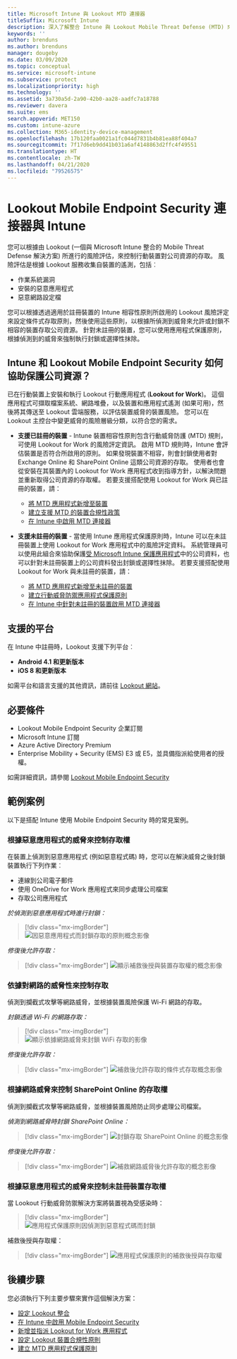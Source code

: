 ```yaml
---
title: Microsoft Intune 與 Lookout MTD 連接器
titleSuffix: Microsoft Intune
description: 深入了解整合 Intune 與 Lookout Mobile Threat Defense (MTD) 來控制行動裝置對公司資源的存取。
keywords: ''
author: brenduns
ms.author: brenduns
manager: dougeby
ms.date: 03/09/2020
ms.topic: conceptual
ms.service: microsoft-intune
ms.subservice: protect
ms.localizationpriority: high
ms.technology: ''
ms.assetid: 3a730a5d-2a90-42b0-aa28-aadfc7a18788
ms.reviewer: davera
ms.suite: ems
search.appverid: MET150
ms.custom: intune-azure
ms.collection: M365-identity-device-management
ms.openlocfilehash: 17b120faa0021a1fc044d7831b4b81ea88f404a7
ms.sourcegitcommit: 7f17d6eb9dd41b031a6af4148863d2ffc4f49551
ms.translationtype: HT
ms.contentlocale: zh-TW
ms.lasthandoff: 04/21/2020
ms.locfileid: "79526575"
---
```

# <a name="lookout-mobile-endpoint-security-connector-with-intune"></a>Lookout Mobile Endpoint Security 連接器與 Intune

您可以根據由 Lookout (一個與 Microsoft Intune 整合的 Mobile Threat Defense 解決方案) 所進行的風險評估，來控制行動裝置對公司資源的存取。 風險評估是根據 Lookout 服務收集自裝置的遙測，包括︰
- 作業系統漏洞
- 安裝的惡意應用程式
- 惡意網路設定檔

您可以根據透過適用於註冊裝置的 Intune 相容性原則所啟用的 Lookout 風險評定來設定條件式存取原則，然後使用這些原則，以根據所偵測到威脅來允許或封鎖不相容的裝置存取公司資源。 針對未註冊的裝置，您可以使用應用程式保護原則，根據偵測到的威脅來強制執行封鎖或選擇性抹除。

## <a name="how-do-intune-and-lookout-mobile-endpoint-security-help-protect-company-resources"></a>Intune 和 Lookout Mobile Endpoint Security 如何協助保護公司資源？

已在行動裝置上安裝和執行 Lookout 行動應用程式 (**Lookout for Work**)。 這個應用程式可擷取檔案系統、網路堆疊，以及裝置和應用程式遙測 (如果可用)，然後將其傳送至 Lookout 雲端服務，以評估裝置威脅的裝置風險。 您可以在 Lookout 主控台中變更威脅的風險層級分類，以符合您的需求。

- **支援已註冊的裝置** - Intune 裝置相容性原則包含行動威脅防護 (MTD) 規則，可使用 Lookout for Work 的風險評定資訊。 啟用 MTD 規則時，Intune 會評估裝置是否符合所啟用的原則。 如果發現裝置不相容，則會封鎖使用者對 Exchange Online 和 SharePoint Online 這類公司資源的存取。 使用者也會從安裝在其裝置內的 Lookout for Work 應用程式收到指導方針，以解決問題並重新取得公司資源的存取權。 若要支援搭配使用 Lookout for Work 與已註冊的裝置，請：
  - [將 MTD 應用程式新增至裝置](../protect/mtd-apps-ios-app-configuration-policy-add-assign.md)
  - [建立支援 MTD 的裝置合規性政策](../protect/mtd-device-compliance-policy-create.md)
  - [在 Intune 中啟用 MTD 連接器](../protect/mtd-connector-enable.md)

- **支援未註冊的裝置** - 當使用 Intune 應用程式保護原則時，Intune 可以在未註冊裝置上使用 Lookout for Work 應用程式中的風險評定資料。 系統管理員可以使用此組合來協助保護[受 Microsoft Intune 保護應用程式](../apps/apps-supported-intune-apps.md)中的公司資料，也可以針對未註冊裝置上的公司資料發出封鎖或選擇性抹除。 若要支援搭配使用 Lookout for Work 與未註冊的裝置，請：
  - [將 MTD 應用程式新增至未註冊的裝置](../protect/mtd-add-apps-unenrolled-devices.md)
  - [建立行動威脅防禦應用程式保護原則](../protect/mtd-app-protection-policy.md)
  - [在 Intune 中針對未註冊的裝置啟用 MTD 連接器](../protect/mtd-enable-unenrolled-devices.md)

## <a name="supported-platforms"></a>支援的平台

在 Intune 中註冊時，Lookout 支援下列平台︰

- **Android 4.1 和更新版本**  
- **iOS 8 和更新版本**  

如需平台和語言支援的其他資訊，請前往 [Lookout 網站](https://personal.support.lookout.com/hc/articles/114094140253)。  

## <a name="prerequisites"></a>必要條件

- Lookout Mobile Endpoint Security 企業訂閱  
- Microsoft Intune 訂閱
- Azure Active Directory Premium
- Enterprise Mobility + Security (EMS) E3 或 E5，並具備指派給使用者的授權。  

如需詳細資訊，請參閱 [Lookout Mobile Endpoint Security](https://www.lookout.com/products/mobile-endpoint-security)

## <a name="sample-scenarios"></a>範例案例

以下是搭配 Intune 使用 Mobile Endpoint Security 時的常見案例。

### <a name="control-access-based-on-threats-from-malicious-apps"></a>根據惡意應用程式的威脅來控制存取權

在裝置上偵測到惡意應用程式 (例如惡意程式碼) 時，您可以在解決威脅之後封鎖裝置執行下列作業︰

- 連線到公司電子郵件
- 使用 OneDrive for Work 應用程式來同步處理公司檔案
- 存取公司應用程式

*於偵測到惡意應用程式時進行封鎖：*

> [!div class="mx-imgBorder"]
> ![因惡意應用程式而封鎖存取的原則概念影像](./media/lookout-mobile-threat-defense-connector/malicious-apps-blocked.png)

*修復後允許存取：*

> [!div class="mx-imgBorder"]
> ![顯示補救後授與裝置存取權的概念影像](./media/lookout-mobile-threat-defense-connector/malicious-apps-unblocked.png)

### <a name="control-access-based-on-threat-to-network"></a>依據對網路的威脅性來控制存取

偵測到攔截式攻擊等網路威脅，並根據裝置風險保護 Wi-Fi 網路的存取。

*封鎖透過 Wi-Fi 的網路存取：*

> [!div class="mx-imgBorder"]
> ![顯示依據網路威脅來封鎖 WiFi 存取的影像](./media/lookout-mobile-threat-defense-connector/network-wifi-blocked.png)

*修復後允許存取：*

> [!div class="mx-imgBorder"]
> ![補救後允許存取的條件式存取概念影像](./media/lookout-mobile-threat-defense-connector/network-wifi-unblocked.png)

### <a name="control-access-to-sharepoint-online-based-on-threat-to-network"></a>根據網路威脅來控制 SharePoint Online 的存取權

偵測到攔截式攻擊等網路威脅，並根據裝置風險防止同步處理公司檔案。

*偵測到網路威脅時封鎖 SharePoint Online：*

> [!div class="mx-imgBorder"]
> ![封鎖存取 SharePoint Online 的概念影像](./media/lookout-mobile-threat-defense-connector/network-spo-blocked.png)

*修復後允許存取：*

> [!div class="mx-imgBorder"]
> ![補救網路威脅後允許存取的概念影像](./media/lookout-mobile-threat-defense-connector/network-spo-unblocked.png)

### <a name="control-access-on-unenrolled-devices-based-on-threats-from-malicious-apps"></a>根據惡意應用程式的威脅來控制未註冊裝置存取權

當 Lookout 行動威脅防禦解決方案將裝置視為受感染時：
> [!div class="mx-imgBorder"]
> ![應用程式保護原則因偵測到惡意程式碼而封鎖](./media/lookout-mobile-threat-defense-connector/lookout-app-policy-block.png)

補救後授與存取權：

> [!div class="mx-imgBorder"]
> ![應用程式保護原則的補救後授與存取權](./media/lookout-mobile-threat-defense-connector/lookout-app-policy-remediated.png)

## <a name="next-steps"></a>後續步驟

您必須執行下列主要步驟來實作這個解決方案：

- [設定 Lookout 整合](lookout-mtd-connector-integration.md)
- [在 Intune 中啟用 Mobile Endpoint Security](mtd-connector-enable.md)
- [新增並指派 Lookout for Work 應用程式](mtd-apps-ios-app-configuration-policy-add-assign.md)
- [設定 Lookout 裝置合規性原則](mtd-device-compliance-policy-create.md)
- [建立 MTD 應用程式保護原則](mtd-app-protection-policy.md)

